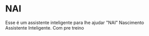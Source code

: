 # NAI
Esse é um assistente inteligente para lhe ajudar "NAI" Nascimento Assistente Inteligente. Com pre treino
